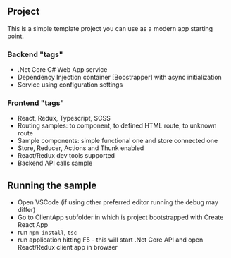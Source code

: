## Project

This is a simple template project you can use as a modern app starting point.

### Backend "tags"
* .Net Core C# Web App service
* Dependency Injection container [Boostrapper] with async initialization
* Service using configuration settings

### Frontend "tags"
* React, Redux, Typescript, SCSS
* Routing samples: to component, to defined HTML route, to unknown route
* Sample components: simple functional one and store connected one
* Store, Reducer, Actions and Thunk enabled
* React/Redux dev tools supported
* Backend API calls sample

## Running the sample

* Open VSCode (if using other preferred editor running the debug may differ)
* Go to ClientApp subfolder in which is project bootstrapped with Create React App 
* run `npm install`, `tsc`
* run application hitting F5 - this will start .Net Core API and open React/Redux client app in browser